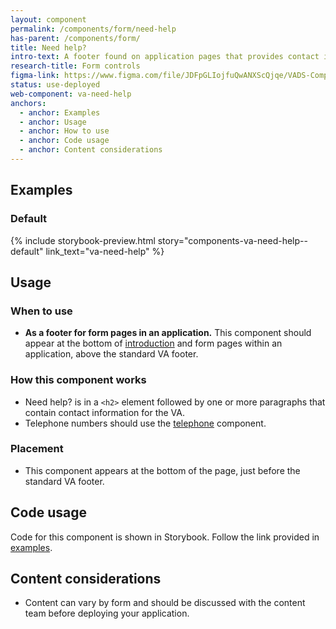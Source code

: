 ```yaml
---
layout: component
permalink: /components/form/need-help
has-parent: /components/form/
title: Need help?
intro-text: A footer found on application pages that provides contact information for the VA.
research-title: Form controls
figma-link: https://www.figma.com/file/JDFpGLIojfuQwANXScQjqe/VADS-Component-Examples?type=design&node-id=1372%3A86293&mode=design&t=h9BoxMWwcHe2DhUd-1
status: use-deployed
web-component: va-need-help
anchors:
  - anchor: Examples
  - anchor: Usage
  - anchor: How to use
  - anchor: Code usage
  - anchor: Content considerations
---
```


## Examples

### Default

{% include storybook-preview.html story="components-va-need-help--default" link_text="va-need-help" %}

## Usage

### When to use

* **As a footer for form pages in an application.** This component should appear at the bottom of [introduction]({{site.baseurl}}/templates/forms/introduction) and form pages within an application, above the standard VA footer.

### How this component works

* Need help? is in a `<h2>` element followed by one or more paragraphs that contain contact information for the VA.
* Telephone numbers should use the [telephone]({{site.baseurl}}/components/telephone) component.

### Placement

* This component appears at the bottom of the page, just before the standard VA footer.

## Code usage

Code for this component is shown in Storybook. Follow the link provided in [examples](#examples).

## Content considerations

* Content can vary by form and should be discussed with the content team before deploying your application.
